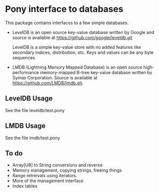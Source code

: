 # Pony interface to databases

This package contains interfaces to a few simple databases.

* LevelDB is an open source key-value database written by Google
and source is available at https://github.com/google/leveldb.git  

    LevelDB is a simple key-value store with no added features like
secondary indices, distribution, etc.  Keys and values can be
any byte sequences.

* LMDB (Lightning Memory Mapped Database) is an open source high-performance
memory-mapped B-tree key-value database written by Symas Corporation.
Source is available at https://github.com/LMDB/lmdb.git.

## LevelDB Usage

See the file leveldb/test.pony

## LMDB Usage

See the file lmdb/test.pony

## To do

* Array[U8] to String conversions and reverse
* Memory management, copying strings, freeing things
* Range retreivals using iterators.
* More of the management interface
* Index tables